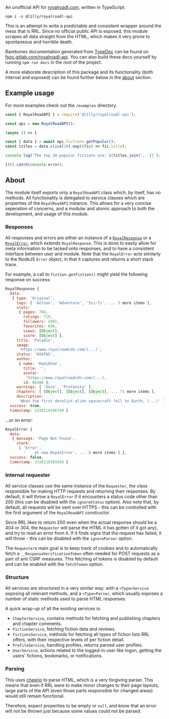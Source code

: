 An unofficial API for [royalroadl.com](https://royalroadl.com), written in TypeScript.

```
npm i -s @l1lly/royalroadl-api
```

This is an attempt to write a predictable and consistent wrapper around the  mess that is RRL. Since no official public API is exposed, this module scrapes all data straight from the HTML, which makes it very prone to spontaneous and horrible death.

Barebones documentation generated from [TypeDoc](http://typedoc.org/) can be found on [fsoc.gitlab.com/royalroadl-api](https://fsoc.gitlab.io/royalroadl-api/classes/royalroadapi.html). You can also build these docs yourself by running `npm run docs` in the root of the project.

A more elaborate description of this package and its functionality (both internal and exposed) can be found further below in the [about](#about) section.

## Example usage

For more examples check out the `/examples` directory.

```javascript
const { RoyalRoadAPI } = require('@l1lly/royalroadl-api');

const api = new RoyalRoadAPI();

(async () => {

const { data } = await api.fictions.getPopular();
const titles = data.slice(10).map((fic) => fic.title);

console.log(`The top 10 popular fictions are: ${titles.join(', ')}`);

})().catch(console.error);
```

## About

The module itself exports only a `RoyalRoadAPI` class which, by itself, has no methods. All functionality is delegated to service classes which are properties of the `RoyalRoadAPI` instance. This allows for a very concise seperation of concerns, and a modular and atomic approach to both the development, and usage of this module.

### Responses

All responses and errors are either an instance of a [`RoyalResponse`](https://fsoc.gitlab.io/royalroadl-api/classes/royalresponse.html) or a [`RoyalError`](https://fsoc.gitlab.io/royalroadl-api/classes/royalerror.html), which extends `RoyalResponse`. This is done to easily allow for meta information to be tacked onto responses, and to have a consistent interface between user and module. Note that the `RoyalError` acts similarly to the NodeJS `Error` object, in that it captures and returns a short stack trace.

For example, a call to `fiction.getFiction()` might yield the following response on success:
```javascript
RoyalResponse {
  data:
   { type: 'Original',
     tags: [ 'Action', 'Adventure', 'Sci-fi', ... 3 more items ],
     stats:
      { pages: 766,
        ratings: 719,
        followers: 2991,
        favorites: 690,
        views: [Object],
        score: [Object] },
     title: 'Paladin',
     image:
      'https://www.royalroadcdn.com/(...)',
     status: 'HIATUS',
     author:
      { name: 'Komikhan',
        title: '',
        avatar:
         'https://www.royalroadcdn.com/(...),
        id: 66486 },
     warnings: [ 'Gore', 'Profanity' ],
     chapters: [ [Object], [Object], [Object], ... 71 more items ],
     description:
      'When the first derelict alien spacecraft fell to Earth, (...)' },
  success: true,
  timestamp: 1528119296799 }
```
...or on error:
```javascript
RoyalError {
  data:
   { message: 'Page Not Found',
     stack:
      [ 'Error',
        '    at new RoyalError', ... 8 more items ] },
  success: false,
  timestamp: 1528119381034 }
```

### Internal requester

All service classes use the same instance of the `Requester`, the class responsible for making HTTP requests and returning their responses. By default, it will throw a `RoyalError` if it encounters a status code other than 200 (this can be disabled with the `ignoreStatus` option). Also note that, by default, all requests will be sent over HTTPS - this can be controlled with the first argument of the `RoyalRoadAPI` constructor.

Since RRL likes to return 200 even when the actual response should be a 404 or 304, the `Requester` will parse the HTML it has gotten (if it got any), and try to read an error from it. If it finds signs that the request has failed, it will throw - this can be disabled with the `ignoreParser` option.

The `Requester`s main goal is to keep track of cookies and to automatically fetch a `__ResponseVerificationToken` often needed for POST requests as a part of anti CSRF measures. This fetching of tokens is disabled by default and can be enabled with the `fetchToken` option.

### Structure

All services are structured in a very similar way: with a `<Type>Service` exposing all relevant methods, and a `<Type>Parser`, which usually exposes a number of static methods used to parse HTML responses.

A quick wrap-up of all the existing services is: 
- `ChapterService`, contains methods for fetching and publishing chapters and chapter comments.
- `FictionService`, fetching fiction data and reviews.
- `FictionsService`, methods for fetching all types of fiction lists RRL offers, with their respective levels of per fiction detail.
- `ProfileService`, handling profiles, returns parsed user profiles.
- `UserService`, actions related to the logged-in user like logon, getting the users' fictions, bookmarks, or notifications.

### Parsing

This uses [cheerio](https://github.com/cheeriojs/cheerio) to parse HTML, which is a very forgiving parser. This means that even if RRL were to make minor changes to their page layouts, large parts of the API (even those parts responsible for changed areas) would still remain functional.

Therefore, expect properties to be empty or `null`, and know that an error will not be thrown just because some values could not be parsed.